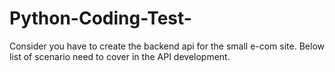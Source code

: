 # Python-Coding-Test-
Consider you have to create the backend api for the small e-com site. Below list of scenario need to cover in the API development.
